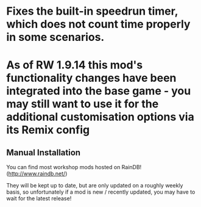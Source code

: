 # Fixes the built-in speedrun timer, which does not count time properly in some scenarios.

# As of RW 1.9.14 this mod's functionality changes have been integrated into the base game - you may still want to use it for the additional customisation options via its Remix config

## Manual Installation
You can find most workshop mods hosted on RainDB! (http://www.raindb.net/)
  
  They will be kept up to date, but are only updated on a roughly weekly basis, so unfortunately if a mod is new / recently updated, you may have to wait for the latest release!
